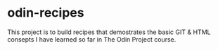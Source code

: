 # odin-recipes
This project is to build recipes that demostrates the basic GIT & HTML consepts I have learned so far in The Odin Project course.